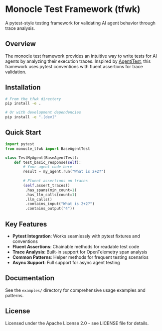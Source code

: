 # Monocle Test Framework (tfwk)

A pytest-style testing framework for validating AI agent behavior through trace analysis.

## Overview

The monocle test framework provides an intuitive way to write tests for AI agents by analyzing their execution traces. Inspired by [AgentiTest](https://github.com/kweinmeister/agentitest), this framework uses pytest conventions with fluent assertions for trace validation.

## Installation

```bash
# From the tfwk directory
pip install -e .

# Or with development dependencies
pip install -e ".[dev]"
```

## Quick Start

```python
import pytest
from monocle_tfwk import BaseAgentTest

class TestMyAgent(BaseAgentTest):
    def test_basic_response(self):
        # Your agent code here
        result = my_agent.run("What is 2+2?")
        
        # Fluent assertions on traces
        (self.assert_traces()
         .has_spans(min_count=1)
         .has_llm_calls(count=1)
         .llm_calls()
         .contains_input("What is 2+2?")
         .contains_output("4"))
```

## Key Features

- **Pytest Integration**: Works seamlessly with pytest fixtures and conventions
- **Fluent Assertions**: Chainable methods for readable test code
- **Trace Analysis**: Built-in support for OpenTelemetry span analysis
- **Common Patterns**: Helper methods for frequent testing scenarios
- **Async Support**: Full support for async agent testing

## Documentation

See the `examples/` directory for comprehensive usage examples and patterns.

## License

Licensed under the Apache License 2.0 - see LICENSE file for details.